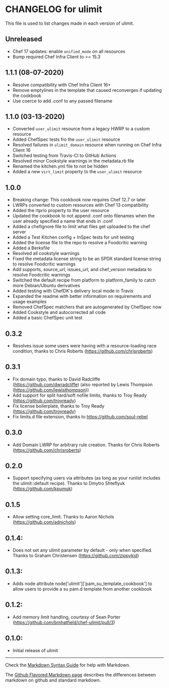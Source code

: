 # CHANGELOG for ulimit

This file is used to list changes made in each version of ulimit.

## Unreleased

- Chef 17 updates: enable `unified_mode` on all resources
- Bump required Chef Infra Client to >= 15.3

## 1.1.1 (08-07-2020)

- Resolve compatibility with Chef Infra Client 16+
- Remove emptylines in the template that caused reconverges if updating the cookbook
- Use coerce to add .conf to any passed filename

## 1.1.0 (03-13-2020)

- Converted `user_ulimit` resource from a legacy HWRP to a custom resource
- Added ChefSpec tests fro the `user_ulimit` resource
- Resolved failures in `ulimit_domain` resource when running on Chef Infra Client 16
- Switched testing from Travis-CI to GitHub Actions
- Resolved minor Cookstyle warnings in the metadata.rb file
- Renamed the kitchen.yml file to not be hidden
- Added a new `virt_limit` property to the `user_ulimit` resource

## 1.0.0

- Breaking change: This cookbook now requires Chef 12.7 or later
- LWRPs converted to custom resources with Chef 13 compatibility
- Added the rtprio property to the user resource
- Updated the cookbook to not append .conf onto filenames when the user already specified a name that ends in .conf
- Added a chefignore file to limit what files get uploaded to the chef server
- Added a Test Kitchen config + InSpec tests for unit testing
- Added the license file to the repo to resolve a Foodcritic warning
- Added a Berksfile
- Resolved all cookstyle warnings
- Fixed the metadata license string to be an SPDX standard license string to resolve Foodcritic warnings
- Add supports, source_url, issues_url, and chef_version metadata to resolve Foodcritic warnings
- Switched the default recipe from platform to platform_family to catch more Debian/Ubuntu derivatives
- Added testing with ChefDK's delivery local mode in Travis
- Expanded the readme with better information on requirements and usage examples
- Removed ChefSpec matchers that are autogenerated by ChefSpec now
- Added Cookstyle and autocorrected all code
- Added a basic ChefSpec unit test

## 0.3.2

- Resolves issue some users were having with a resource-loading race condition, thanks to Chris Roberts (<https://github.com/chrisroberts>)

## 0.3.1

- Fix domain typo, thanks to David Radcliffe (<https://github.com/dwradcliffe>) (also reported by Lewis Thompson (<https://github.com/lewisthompson>))
- Add support for split hard/soft nofile limits, thanks to Troy Ready (<https://github.com/troyready>)
- Fix license boilerplate, thanks to Troy Ready (<https://github.com/troyready>)
- Fix limits.d file extension, thanks to <https://github.com/soul-rebel>

## 0.3.0

- Add Domain LWRP for arbitrary rule creation. Thanks for Chris Roberts (<https://github.com/chrisroberts>)

## 0.2.0

- Support specifying users via attributes (as long as your runlist includes the ulimit::default recipe). Thanks to Dmytro Shteflyuk (<https://github.com/kpumuk>)

## 0.1.5

- Allow setting core_limit. Thanks to Aaron Nichols (<https://github.com/adnichols>)

## 0.1.4:

- Does not set any ulimit parameter by default - only when specified. Thanks to Graham Christensen (<https://github.com/zippykid>)

## 0.1.3:

- Adds node attribute node['ulimit']['pam_su_template_cookbook'] to allow users to provide a su pam.d template from another cookbook

## 0.1.2:

- Add memory limit handling, courtesy of Sean Porter (<https://github.com/bmhatfield/chef-ulimit/pull/3>)

## 0.1.0:

- Initial release of ulimit

--------------------------------------------------------------------------------

Check the [Markdown Syntax Guide](http://daringfireball.net/projects/markdown/syntax) for help with Markdown.

The [Github Flavored Markdown page](http://github.github.com/github-flavored-markdown/) describes the differences between markdown on github and standard markdown.
